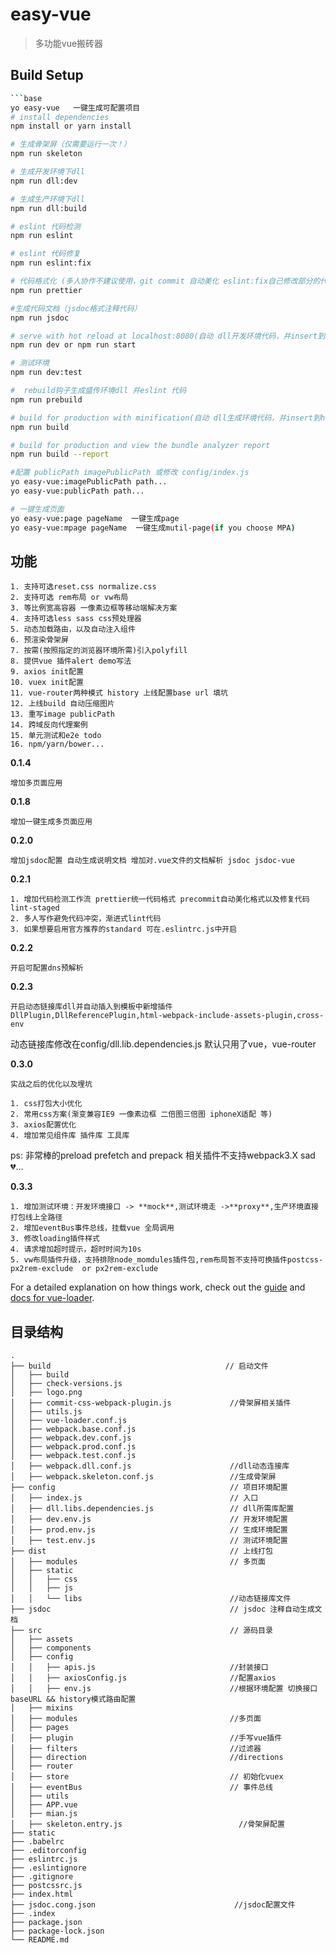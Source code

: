 # easy-vue

> 多功能vue搬砖器

## Build Setup

``` bash
```base
yo easy-vue   一键生成可配置项目
# install dependencies
npm install or yarn install

# 生成骨架屏（仅需要运行一次！）
npm run skeleton

# 生成开发环境下dll
npm run dll:dev

# 生成生产环境下dll
npm run dll:build

# eslint 代码检测
npm run eslint

# eslint 代码修复
npm run eslint:fix

# 代码格式化 (多人协作不建议使用，git commit 自动美化 eslint:fix自己修改部分的代码)
npm run prettier

#生成代码文档（jsdoc格式注释代码）
npm run jsdoc

# serve with hot reload at localhost:8080(自动 dll开发环境代码，并insert到html模板)
npm run dev or npm run start

# 测试环境
npm run dev:test

#  rebuild钩子生成盛传环境dll 并eslint 代码
npm run prebuild

# build for production with minification(自动 dll生成环境代码，并insert到html模板已配置好publicPath)
npm run build

# build for production and view the bundle analyzer report
npm run build --report

#配置 publicPath imagePublicPath 或修改 config/index.js
yo easy-vue:imagePublicPath path...
yo easy-vue:publicPath path...

# 一键生成页面
yo easy-vue:page pageName  一键生成page
yo easy-vue:mpage pageName  一键生成mutil-page(if you choose MPA)
```
## 功能


```
1. 支持可选reset.css normalize.css
2. 支持可选 rem布局 or vw布局
3. 等比例宽高容器 一像素边框等移动端解决方案
4. 支持可选less sass css预处理器
5. 动态加载路由，以及自动注入组件
6. 预渲染骨架屏
7. 按需(按照指定的浏览器环境所需)引入polyfill
8. 提供vue 插件alert demo写法
9. axios init配置
10. vuex init配置
11. vue-router两种模式 history 上线配置base url 填坑
12. 上线build 自动压缩图片
13. 重写image publicPath
14. 跨域反向代理案例
15. 单元测试和e2e todo
16. npm/yarn/bower...
```

**0.1.4**

    增加多页面应用

**0.1.8**

    增加一键生成多页面应用

**0.2.0**

    增加jsdoc配置 自动生成说明文档 增加对.vue文件的文档解析 jsdoc jsdoc-vue

**0.2.1**

    1. 增加代码检测工作流 prettier统一代码格式 precommit自动美化格式以及修复代码 lint-staged
    2. 多人写作避免代码冲突，渐进式lint代码
    3. 如果想要启用官方推荐的standard 可在.eslintrc.js中开启

**0.2.2**

    开启可配置dns预解析

**0.2.3**

    开启动态链接库dll并自动插入到模板中新增插件 DllPlugin,DllReferencePlugin,html-webpack-include-assets-plugin,cross-env
动态链接库修改在config/dll.lib.dependencies.js 默认只用了vue，vue-router

**0.3.0**

    实战之后的优化以及埋坑

    1. css打包大小优化
    2. 常用css方案(渐变兼容IE9 一像素边框 二倍图三倍图 iphoneX适配 等)
    3. axios配置优化
    4. 增加常见组件库 插件库 工具库
ps: 非常棒的preload prefetch and prepack 相关插件不支持webpack3.X   sad💔...

**0.3.3**

    1. 增加测试环境：开发环境接口 -> **mock**,测试环境走 ->**proxy**,生产环境直接打包线上全路径
    2. 增加eventBus事件总线，挂载vue 全局调用
    3. 修改loading插件样式
    4. 请求增加超时提示，超时时间为10s
    5. vw布局插件升级，支持排除node_momdules插件包,rem布局暂不支持可换插件postcss-px2rem-exclude  or px2rem-exclude

For a detailed explanation on how things work, check out the [guide](http://vuejs-templates.github.io/webpack/) and [docs for vue-loader](http://vuejs.github.io/vue-loader).

## 目录结构

```
.
├── build                                       // 启动文件
│   ├── build
│   ├── check-versions.js
│   ├── logo.png
│   ├── commit-css-webpack-plugin.js             //骨架屏相关插件
│   ├── utils.js
│   ├── vue-loader.conf.js
│   ├── webpack.base.conf.js
│   ├── webpack.dev.conf.js
│   ├── webpack.prod.conf.js
│   ├── webpack.test.conf.js
│   ├── webpack.dll.conf.js                      //dll动态连接库
│   ├── webpack.skeleton.conf.js                 //生成骨架屏
├── config                                       // 项目环境配置
│   ├── index.js                                 // 入口
│   ├── dll.libs.dependencies.js                 // dll所需库配置
│   ├── dev.env.js                               // 开发环境配置
│   ├── prod.env.js                              // 生成环境配置
│   ├── test.env.js                              // 测试环境配置
├── dist                                         // 上线打包
│   ├── modules                                  // 多页面
│   ├── static
│   │   ├── css
│   │   ├── js
│   │   └── libs                                 //动态链接库文件
├── jsdoc                                        // jsdoc 注释自动生成文档
├── src                                          // 源码目录
│   ├── assets
│   ├── components
│   ├── config
│   │   ├── apis.js                              //封装接口
│   │   ├── axiosConfig.js                       //配置axios
│   │   ├── env.js                               //根据环境配置 切换接口baseURL && history模式路由配置
│   ├── mixins
│   ├── modules                                  //多页面
│   ├── pages
│   ├── plugin                                   //手写vue插件
│   ├── filters                                  //过滤器
│   ├── direction                                //directions
│   ├── router
│   ├── store                                    // 初始化vuex
│   ├── eventBus                                 // 事件总线
│   ├── utils
│   ├── APP.vue
│   ├── mian.js
│   ├── skeleton.entry.js                          //骨架屏配置
├── static
├── .babelrc
├── .editorconfig
├── eslintrc.js
├── .eslintignore
├── .gitignore
├── postcssrc.js
├── index.html
├── jsdoc.cong.json                               //jsdoc配置文件
├── .index
├── package.json
├── package-lock.json
└── README.md
```

